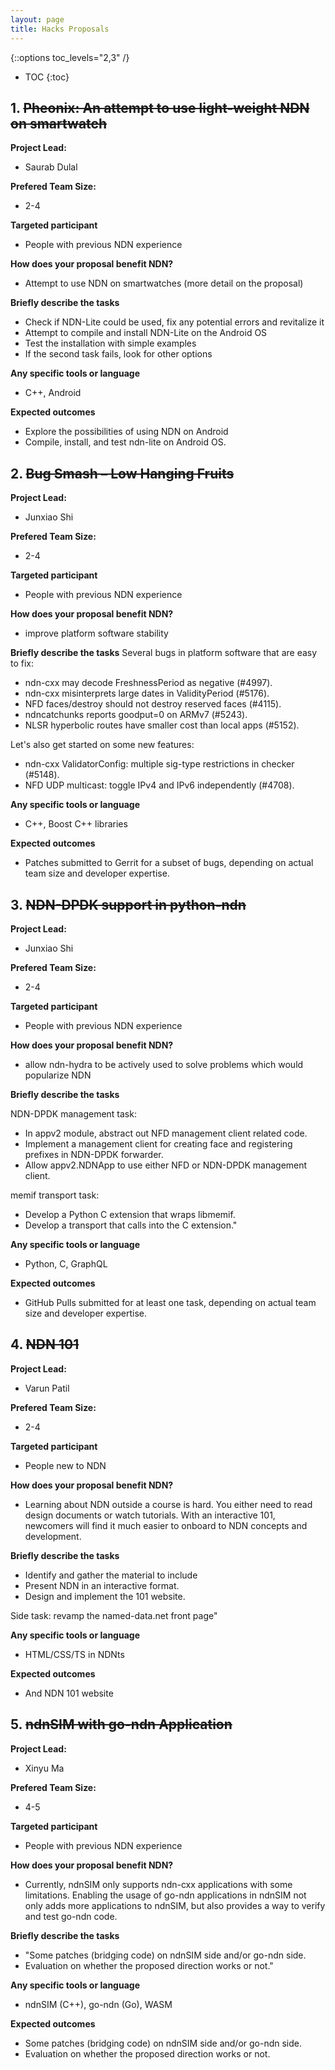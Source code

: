```yaml
---
layout: page
title: Hacks Proposals
---
```


{::options toc_levels="2,3" /}

* TOC
{:toc}

## 1. <del>Pheonix: An attempt to use light-weight NDN on smartwatch</del>


**Project Lead:**
- Saurab Dulal

<!-- Project Members: TBD -->
**Prefered Team Size:**
- 2-4

**Targeted participant**
- People with previous NDN experience

**How does your proposal benefit NDN?**
- Attempt to use NDN on smartwatches (more detail on the proposal)

**Briefly describe the tasks**
- Check if NDN-Lite could be used, fix any potential errors and revitalize it
- Attempt to compile and install NDN-Lite on the Android OS
- Test the installation with simple examples
- If the second task fails, look for other options

**Any specific tools or language**
- C++, Android

**Expected outcomes**
- Explore the possibilities of using NDN on Android
- Compile, install, and test ndn-lite on Android OS.



## 2. <del>Bug Smash – Low Hanging Fruits</del>


**Project Lead:**
- Junxiao Shi

<!-- Project Members: TBD -->
**Prefered Team Size:**
- 2-4

**Targeted participant**
- People with previous NDN experience

**How does your proposal benefit NDN?**
- improve platform software stability

**Briefly describe the tasks**
Several bugs in platform software that are easy to fix:

 - ndn-cxx may decode FreshnessPeriod as negative (#4997).
 - ndn-cxx misinterprets large dates in ValidityPeriod (#5176).
 - NFD faces/destroy should not destroy reserved faces (#4115).
 - ndncatchunks reports goodput=0 on ARMv7 (#5243).
 - NLSR hyperbolic routes have smaller cost than local apps (#5152).

Let's also get started on some new features:

 - ndn-cxx ValidatorConfig: multiple sig-type restrictions in checker (#5148).
 - NFD UDP multicast: toggle IPv4 and IPv6 independently (#4708).


**Any specific tools or language**
- C++, Boost C++ libraries

**Expected outcomes**
- Patches submitted to Gerrit for a subset of bugs, depending on actual team size and developer expertise.




## 3. <del>NDN-DPDK support in python-ndn</del>

**Project Lead:**
- Junxiao Shi

<!-- Project Members: TBD -->
**Prefered Team Size:**
- 2-4

**Targeted participant**
- People with previous NDN experience

**How does your proposal benefit NDN?**
- allow ndn-hydra to be actively used to solve problems which would popularize NDN

**Briefly describe the tasks**

NDN-DPDK management task:

 - In appv2 module, abstract out NFD management client related code.
 - Implement a management client for creating face and registering prefixes in NDN-DPDK forwarder.
 - Allow appv2.NDNApp to use either NFD or NDN-DPDK management client.

memif transport task:

 - Develop a Python C extension that wraps libmemif.
 - Develop a transport that calls into the C extension."


**Any specific tools or language**
- Python, C, GraphQL

**Expected outcomes**
- GitHub Pulls submitted for at least one task, depending on actual team size and developer expertise.



## 4. <del>NDN 101</del>
**Project Lead:**
- Varun Patil

<!-- Project Members: TBD -->
**Prefered Team Size:**
- 2-4

**Targeted participant**
- People new to NDN

**How does your proposal benefit NDN?**
- Learning about NDN outside a course is hard. You either need to read design documents or watch tutorials. With an interactive 101, newcomers will find it much easier to onboard to NDN concepts and development.

**Briefly describe the tasks**
 - Identify and gather the material to include
 - Present NDN in an interactive format.
 - Design and implement the 101 website.

Side task: revamp the named-data.net front page"


**Any specific tools or language**
 - HTML/CSS/TS in NDNts

**Expected outcomes**
 - And NDN 101 website
 
 
 ## 5. <del>ndnSIM with go-ndn Application</del>
**Project Lead:**
- Xinyu Ma

<!-- Project Members: TBD -->
**Prefered Team Size:**
- 4-5

**Targeted participant**
- People with previous NDN experience

**How does your proposal benefit NDN?**
- Currently, ndnSIM only supports ndn-cxx applications with some limitations. Enabling the usage of go-ndn applications in ndnSIM not only adds more applications to ndnSIM, but also provides a way to verify and test go-ndn code.

**Briefly describe the tasks**
 - "Some patches (bridging code) on ndnSIM side and/or go-ndn side.
 - Evaluation on whether the proposed direction works or not."




**Any specific tools or language**
 - ndnSIM (C++), go-ndn (Go), WASM

**Expected outcomes**
 - Some patches (bridging code) on ndnSIM side and/or go-ndn side.
 - Evaluation on whether the proposed direction works or not.
